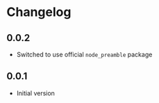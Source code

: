 # Changelog

## 0.0.2

- Switched to use official `node_preamble` package

## 0.0.1

- Initial version
